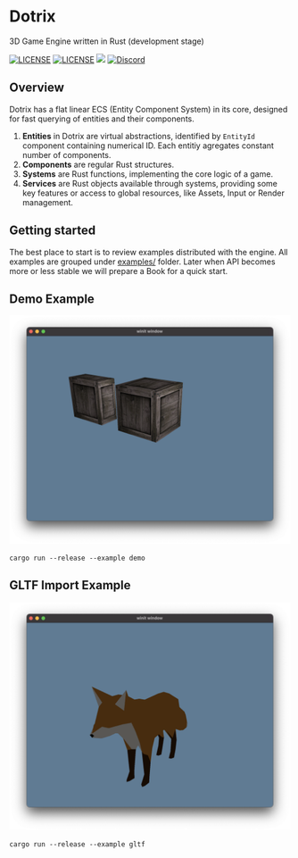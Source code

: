 # Dotrix

3D Game Engine written in Rust (development stage)

[![LICENSE](https://img.shields.io/badge/license-MIT-blue.svg)](LICENSE-MIT)
[![LICENSE](https://img.shields.io/badge/license-apache-blue.svg)](LICENSE-APACHE)
[![](https://tokei.rs/b1/github/lowenware/dotrix)](https://github.com/lowenware/dotrix)
[![Discord](https://img.shields.io/discord/706575068515532851.svg?label=&logo=discord&logoColor=ffffff&color=7389D8&labelColor=6A7EC2)](https://discord.gg/DrzwBysNRd)

## Overview

Dotrix has a flat linear ECS (Entity Component System) in its core, designed for fast querying of
entities and their components.

1. **Entities** in Dotrix are virtual abstractions, identified by `EntityId` component containing
numerical ID. Each entitiy agregates constant number of components.
2. **Components** are regular Rust structures.
3. **Systems** are Rust functions, implementing the core logic of a game.
4. **Services** are Rust objects available through systems, providing some key
features or access to global resources, like Assets, Input or Render management.

## Getting started

The best place to start is to review examples distributed with the engine. All examples are grouped
under [examples/](examples/) folder. Later when API becomes more or less stable we will prepare a
Book for a quick start.

## Demo Example
![Demo Example](./examples/demo/demo.png)

```
cargo run --release --example demo
```

## GLTF Import Example

![GLTF Import Example](./examples/gltf/gltf.png)

```
cargo run --release --example gltf
```
